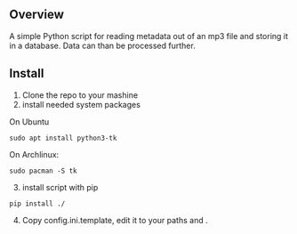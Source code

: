 ## Overview 
A simple Python script for reading metadata out of an mp3 file and storing it in a database. Data can than be processed further. 
## Install 
1. Clone the repo to your mashine
2. install needed system packages

On Ubuntu

```sudo apt install python3-tk```

On Archlinux:

```sudo pacman -S tk```

3. install script with pip

```pip install ./```

4. Copy config.ini.template, edit it to your paths and .
